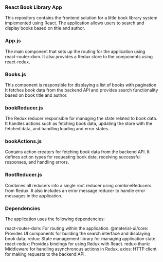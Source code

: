 
### React Book Library App ###
This repository contains the frontend solution for a little book library system implemented using React. The application allows users to search and display books based on title and author.
### App.js ###
The main component that sets up the routing for the application using react-router-dom. It also provides a Redux store to the components using react-redux.

### Books.js ### 
This component is responsible for displaying a list of books with pagination. It fetches book data from the backend API and provides search functionality based on book title and author.

### bookReducer.js ###
The Redux reducer responsible for managing the state related to book data. It handles actions such as fetching book data, updating the store with the fetched data, and handling loading and error states.

### bookActions.js ###
Contains action creators for fetching book data from the backend API. It defines action types for requesting book data, receiving successful responses, and handling errors.

### RootReducer.js ###
Combines all reducers into a single root reducer using combineReducers from Redux. It also includes an error message reducer to handle error messages in the application.

### Dependencies ###
The application uses the following dependencies:

react-router-dom: For routing within the application.
@material-ui/core: Provides UI components for building the search interface and displaying book data.
redux: State management library for managing application state.
react-redux: Provides bindings for using Redux with React.
redux-thunk: Middleware for handling asynchronous actions in Redux.
axios: HTTP client for making requests to the backend API.
